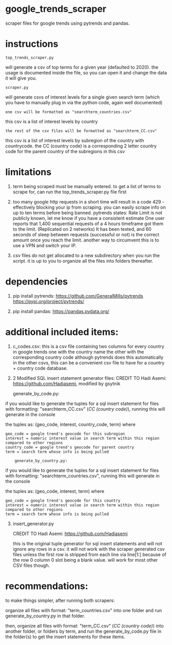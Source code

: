 # google_trends_scraper
scraper files for google trends using pytrends and pandas.


# instructions
	top_trends_scraper.py 
will generate a csv of top terms for a given year (defaulted to 2020).
the usage is documented inside the file, so you can open it and change the data it will give you.

	scraper.py
will generate csvs of interest levels for a single given search term 
(which you have to manually plug in via the python code, again well documented)

	one csv will be formatted as "searchterm_countries.csv"
this csv is a list of interest levels by country

	the rest of the csv files will be formatted as "searchterm_CC.csv"
this csv is a list of interest levels by subregion of the country with countrycode.
the CC (country code) is a corresponding 2 letter country code for the parent country of the subregions in this csv


# limitations
1) term being scraped must be manually entered. 
		to get a list of terms to scrape for, can run the top_trends_scraper.py file first

2) too many google http requests in a short time will result in a code 429 - effectively blocking your ip from scraping.
		you can easily scrape info on up to ten terms before being banned.
		pytrends states:
			Rate Limit is not publicly known, let me know if you have a consistent estimate
			One user reports that 1,400 sequential requests of a 4 hours timeframe got them to the limit. (Replicated on 2 networks)
			It has been tested, and 60 seconds of sleep between requests (successful or not) is the correct amount once you reach the limit.
		another way to circumvent this is to use a VPN and switch your IP.

3) csv files do not get allocated to a new subdirectory when you run the script. 
		it is up to you to organize all the files into folders thereafter.


# dependencies
1) pip install pytrends:
	https://github.com/GeneralMills/pytrends
	https://pypi.org/project/pytrends/

2) pip install pandas:
	https://pandas.pydata.org/


# additional included items:
1) c_codes.csv:
			this is a csv file containing two columns for every country in google trends
			one with the country name
			the other with the corresponding country code
			although pytrends does this automatically in the other csvs, this can be a convenient csv file to have for a country + country code database.

2) 2 Modified SQL insert statement generator files:
	CREDIT TO Hadi Asemi: https://github.com/Hadiasemi, modified by gsytnik

	generate_by_code.py:

if you would like to generate the tuples for a sql insert statement for
files with formatting: "searchterm_CC.csv" (*CC (country code)*), running this will generate in the console

the tuples as: (geo_code, interest, country_code, term) where

	geo_code = google trend's geocode for this subregion
	interest = numeric interest value in search term within this region compared to other regions
	country_code = google trend's geocode for parent country
	term = search term whose info is being pulled

		generate_by_country.py:
if you would like to generate the tuples for a sql insert statement for
files with formatting: "searchterm_countries.csv", running this will generate in the console

the tuples as: (geo_code, interest, term) where

	geo_code = google trend's geocode for this country
	interest = numeric interest value in search term within this region compared to other regions
	term = search term whose info is being pulled

3) insert_generator.py

	CREDIT TO Hadi Asemi: https://github.com/Hadiasemi

	this is the original tuple generator for sql insert statements and will not ignore any rows in a csv.
	it will not work with the scraper generated csv files unless the first row is stripped from each line
	via line[1:] because of the row 0 column 0 slot being a blank value. 
	will work for most other CSV files though.


# recommendations:

to make things simpler, after running both scrapers: 

organize all files with format: "term_countries.csv" into one folder and run generate_by_country.py in that folder.

then, organize all files with format: "term_CC.csv" (*CC (country code)*) into another folder, or folders by term,
and run the generate_by_code.py file in the folder(s) to get the insert statements for these items.


